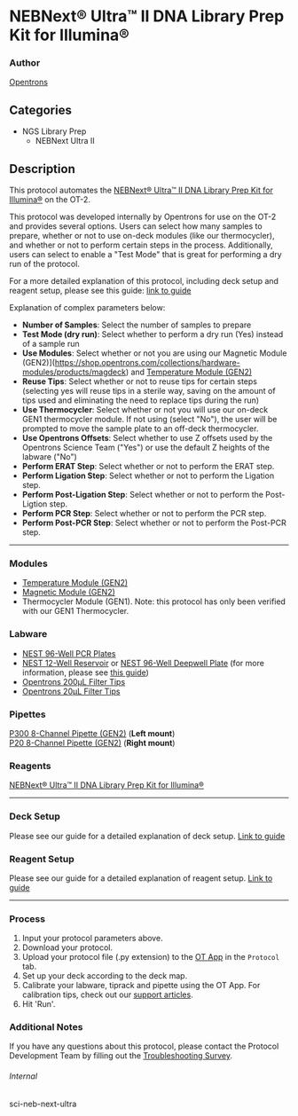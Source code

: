 # NEBNext® Ultra™ II DNA Library Prep Kit for Illumina®

### Author
[Opentrons](https://opentrons.com/)

## Categories
* NGS Library Prep
	* NEBNext Ultra II

## Description
This protocol automates the [NEBNext® Ultra™ II DNA Library Prep Kit for Illumina®](https://www.neb.com/products/e7645-nebnext-ultra-ii-dna-library-prep-kit-for-illumina#Product%20Information) on the OT-2.

This protocol was developed internally by Opentrons for use on the OT-2 and provides several options. Users can select how many samples to prepare, whether or not to use on-deck modules (like our thermocycler), and whether or not to perform certain steps in the process. Additionally, users can select to enable a "Test Mode" that is great for performing a dry run of the protocol.

For a more detailed explanation of this protocol, including deck setup and reagent setup, please see this guide: [link to guide](https://opentrons-protocol-library-website.s3.amazonaws.com/custom-README-images/sci-neb-next-ultra/NEBNext+Ultra+II+-+Protocol+Library+Readme.pdf)

Explanation of complex parameters below:
* **Number of Samples**: Select the number of samples to prepare
* **Test Mode (dry run)**: Select whether to perform a dry run (Yes) instead of a sample run
* **Use Modules**: Select whether or not you are using our Magnetic Module (GEN2)](https://shop.opentrons.com/collections/hardware-modules/products/magdeck) and [Temperature Module (GEN2)](https://shop.opentrons.com/collections/hardware-modules/products/tempdeck)
* **Reuse Tips**: Select whether or not to reuse tips for certain steps (selecting yes will reuse tips in a sterile way, saving on the amount of tips used and eliminating the need to replace tips during the run)
* **Use Thermocycler**: Select whether or not you will use our on-deck GEN1 thermocycler module. If not using (select "No"), the user will be prompted to move the sample plate to an off-deck thermocycler.
* **Use Opentrons Offsets**: Select whether to use Z offsets used by the Opentrons Science Team ("Yes") or use the default Z heights of the labware ("No")
* **Perform ERAT Step**: Select whether or not to perform the ERAT step.
* **Perform Ligation Step**: Select whether or not to perform the Ligation step.
* **Perform Post-Ligation Step**: Select whether or not to perform the Post-Ligtion step.
* **Perform PCR Step**: Select whether or not to perform the PCR step.
* **Perform Post-PCR Step**: Select whether or not to perform the Post-PCR step.

---

### Modules
* [Temperature Module (GEN2)](https://shop.opentrons.com/collections/hardware-modules/products/tempdeck)
* [Magnetic Module (GEN2)](https://shop.opentrons.com/collections/hardware-modules/products/magdeck)
* Thermocycler Module (GEN1). Note: this protocol has only been verified with our GEN1 Thermocycler.


### Labware
* [NEST 96-Well PCR Plates](https://shop.opentrons.com/nest-0-1-ml-96-well-pcr-plate-full-skirt/)
* [NEST 12-Well Reservoir](https://shop.opentrons.com/nest-12-well-reservoirs-15-ml/) or [NEST 96-Well Deepwell Plate](https://shop.opentrons.com/nest-2-ml-96-well-deep-well-plate-v-bottom/) (for more information, please see [this guide](https://opentrons-protocol-library-website.s3.amazonaws.com/custom-README-images/sci-neb-next-ultra/NEBNext+Ultra+II+-+Protocol+Library+Readme.pdf))
* [Opentrons 200µL Filter Tips](https://shop.opentrons.com/opentrons-200ul-filter-tips/)
* [Opentrons 20µL Filter Tips](https://shop.opentrons.com/opentrons-20ul-filter-tips/)

### Pipettes
[P300 8-Channel Pipette (GEN2)](https://shop.opentrons.com/8-channel-electronic-pipette/) (**Left mount**)</br>
[P20 8-Channel Pipette (GEN2)](https://shop.opentrons.com/8-channel-electronic-pipette/) (**Right mount**)


### Reagents
[NEBNext® Ultra™ II DNA Library Prep Kit for Illumina®](https://www.neb.com/products/e7645-nebnext-ultra-ii-dna-library-prep-kit-for-illumina#Product%20Information)


---

### Deck Setup
Please see our guide for a detailed explanation of deck setup. [Link to guide](https://opentrons-protocol-library-website.s3.amazonaws.com/custom-README-images/sci-neb-next-ultra/NEBNext+Ultra+II+-+Protocol+Library+Readme.pdf)

### Reagent Setup
Please see our guide for a detailed explanation of reagent setup. [Link to guide](https://opentrons-protocol-library-website.s3.amazonaws.com/custom-README-images/sci-neb-next-ultra/NEBNext+Ultra+II+-+Protocol+Library+Readme.pdf)

---

### Process
1. Input your protocol parameters above.
2. Download your protocol.
3. Upload your protocol file (.py extension) to the [OT App](https://opentrons.com/ot-app) in the `Protocol` tab.
4. Set up your deck according to the deck map.
5. Calibrate your labware, tiprack and pipette using the OT App. For calibration tips, check out our [support articles](https://support.opentrons.com/en/collections/1559720-guide-for-getting-started-with-the-ot-2).
6. Hit 'Run'.

### Additional Notes
If you have any questions about this protocol, please contact the Protocol Development Team by filling out the [Troubleshooting Survey](https://protocol-troubleshooting.paperform.co/).

###### Internal
sci-neb-next-ultra
